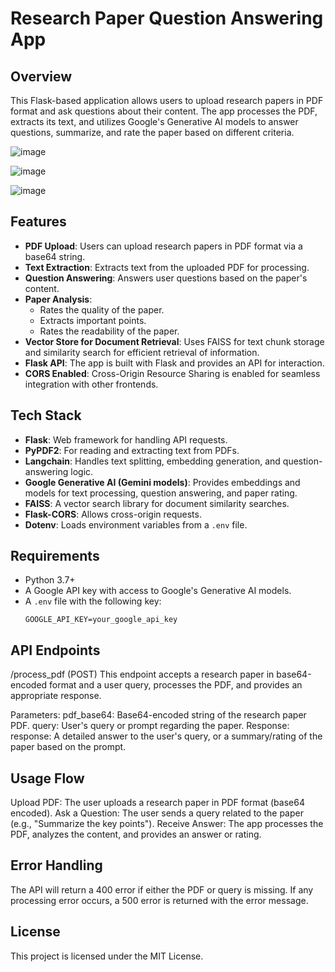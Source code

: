 # Research Paper Question Answering App

## Overview

This Flask-based application allows users to upload research papers in PDF format and ask questions about their content. The app processes the PDF, extracts its text, and utilizes Google's Generative AI models to answer questions, summarize, and rate the paper based on different criteria.

![image](https://github.com/user-attachments/assets/09608302-f21d-4e08-b655-4d1496bfc292)

![image](https://github.com/user-attachments/assets/08a5c441-c6a6-495b-8c78-b572ce817883)

![image](https://github.com/user-attachments/assets/4db7b331-3fa8-4e47-9174-06faccb6530e)



## Features

- **PDF Upload**: Users can upload research papers in PDF format via a base64 string.
- **Text Extraction**: Extracts text from the uploaded PDF for processing.
- **Question Answering**: Answers user questions based on the paper's content.
- **Paper Analysis**:
  - Rates the quality of the paper.
  - Extracts important points.
  - Rates the readability of the paper.
- **Vector Store for Document Retrieval**: Uses FAISS for text chunk storage and similarity search for efficient retrieval of information.
- **Flask API**: The app is built with Flask and provides an API for interaction.
- **CORS Enabled**: Cross-Origin Resource Sharing is enabled for seamless integration with other frontends.

## Tech Stack

- **Flask**: Web framework for handling API requests.
- **PyPDF2**: For reading and extracting text from PDFs.
- **Langchain**: Handles text splitting, embedding generation, and question-answering logic.
- **Google Generative AI (Gemini models)**: Provides embeddings and models for text processing, question answering, and paper rating.
- **FAISS**: A vector search library for document similarity searches.
- **Flask-CORS**: Allows cross-origin requests.
- **Dotenv**: Loads environment variables from a `.env` file.

## Requirements

- Python 3.7+
- A Google API key with access to Google's Generative AI models.
- A `.env` file with the following key:
  ```plaintext
  GOOGLE_API_KEY=your_google_api_key
## API Endpoints
/process_pdf (POST)
This endpoint accepts a research paper in base64-encoded format and a user query, processes the PDF, and provides an appropriate response.

Parameters:
pdf_base64: Base64-encoded string of the research paper PDF.
query: User's query or prompt regarding the paper.
Response:
response: A detailed answer to the user's query, or a summary/rating of the paper based on the prompt.

## Usage Flow

Upload PDF: The user uploads a research paper in PDF format (base64 encoded).
Ask a Question: The user sends a query related to the paper (e.g., "Summarize the key points").
Receive Answer: The app processes the PDF, analyzes the content, and provides an answer or rating.

## Error Handling

The API will return a 400 error if either the PDF or query is missing.
If any processing error occurs, a 500 error is returned with the error message.

## License

This project is licensed under the MIT License.
